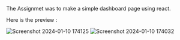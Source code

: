 The Assignmet was to make a simple dashboard page using react.

Here is the preview : 


![Screenshot 2024-01-10 174125](https://github.com/raghav1030/Assignment_Dashboard/assets/94848646/461a4780-4790-464a-913e-65345c48ebad)
![Screenshot 2024-01-10 174032](https://github.com/raghav1030/Assignment_Dashboard/assets/94848646/3ec80781-5aa5-45dc-9de1-ba9b6f831594)
